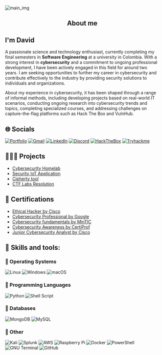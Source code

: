 ###
![main_img](https://davidf.io/wp-content/uploads/2024/07/machine.png)


###

<h2 align="center">About me</h2>

###

<h2 align="left">I'm David</h2>
<p align="left">A passionate science and technology enthusiast, currently completing my final semesters in <strong>Software Engineering</strong> at a university in Colombia. With a strong interest in <strong>cybersecurity</strong> and a commitment to ongoing professional development, I have been actively engaged in this field for around two years. I am seeking opportunities to further my career in cybersecurity and contribute effectively to the industry by providing security solutions to individuals and organizations. </p>

<p align="left">About my experience in cybersecurity, it has been shaped through a range of informal methods, including developing projects based on real-world IT scenarios, conducting ongoing research into cybersecurity trends and topics, completing specialized courses, and addressing challenges on capture-the-flag platforms such as Hack The Box and VulnHub. </p>

###

## 🌐 Socials

[![Portfolio](https://img.shields.io/badge/Portfolio-1A5319?style=for-the-badge&logo=todoist&logoColor=white)](https://davidf.io)
[![Gmail](https://img.shields.io/static/v1?message=Gmail&logo=gmail&label=&color=D14836&logoColor=white&labelColor=&style=for-the-badge)](mailto:w4termelon.01nocaptcha@gmail.com)
[![LinkedIn](https://img.shields.io/static/v1?message=LinkedIn&logo=linkedin&label=&color=0077B5&logoColor=white&labelColor=&style=for-the-badge)](https://www.linkedin.com/in/david-gutierrez-57849a211)
[![Discord](https://img.shields.io/static/v1?message=Discord&logo=discord&label=&color=7289DA&logoColor=white&labelColor=&style=for-the-badge)](https://discord.gg/6KCra55y)
[![HackTheBox](https://img.shields.io/badge/-HackTheBox-%239FEF00?style=for-the-badge&logo=hackthebox&logoColor=white)](https://app.hackthebox.com/profile/793586)
[![Tryhackme](https://img.shields.io/badge/-TryHackMe-%23212C42?style=for-the-badge&logo=tryhackme&logoColor=white)](https://tryhackme.com/p/birdm4nw)


###

## 🧑🏼‍💻 Projects
  - [Cybersecurity Homelab](https://github.com/birdm4nw/Cybersecurity-HomeLab)
  - [Security IoT Application](https://github.com/birdm4nw/security_app)
  - [Cipherty tool](https://github.com/birdm4nw/cipherty)
  - [CTF Labs Resolution](https://davidf.io/wp-content/uploads/2024/09/machines_info.pdf)

## 📕 Certifications
  - [Ethical Hacker by Cisco](https://davidf.io/wp-content/uploads/2024/07/cisco_certification.pdf)
  - [Cybersecurity Professional by Google](https://davidf.io/wp-content/uploads/2024/09/googlecybersecurity_cert.pdf)
  - [Cybersecurity fundamentals by MinTIC](https://www.linkedin.com/in/david-gutierrez-57849a211/details/certifications/)
  - [Cybersecurity Awareness by CertiProf](https://davidf.io/wp-content/uploads/2024/09/cybersecurity_awareness_cert.pdf)
  - [Junior Cybersecurity Analyst by Cisco](https://davidf.io/wp-content/uploads/2024/10/junior_cybersecurity_analyst_career_path_badge20241002-7-aqx008.pdf)

###

## 🧠 Skills and tools:

### 🔗 Operating Systems
![Linux](https://img.shields.io/badge/Linux-FCC624?style=for-the-badge&logo=linux&logoColor=black
)
![Windows](https://img.shields.io/badge/Windows-0078D6?style=for-the-badge&logo=windows&logoColor=white)
![macOS](https://img.shields.io/badge/mac%20os-000000?style=for-the-badge&logo=apple&logoColor=white)


### 🔗 Programming Languages 
![Python](https://img.shields.io/badge/python-3670A0?style=for-the-badge&logo=python&logoColor=ffdd54)
![Shell Script](https://img.shields.io/badge/shell_script-%23121011.svg?style=for-the-badge&logo=gnu-bash&logoColor=white)

### 🔗 Databases
![MongoDB](https://img.shields.io/badge/MongoDB-%234ea94b.svg?style=for-the-badge&logo=mongodb&logoColor=white) ![MySQL](https://img.shields.io/badge/mysql-4479A1.svg?style=for-the-badge&logo=mysql&logoColor=white) 

### 🔗 Other
![Kali](https://img.shields.io/badge/Kali-268BEE?style=for-the-badge&logo=kalilinux&logoColor=white)
![Splunk](https://img.shields.io/badge/splunk-%23000000.svg?style=for-the-badge&logo=splunk&logoColor=white) ![AWS](https://img.shields.io/badge/AWS-%23FF9900.svg?style=for-the-badge&logo=amazon-aws&logoColor=white) ![Raspberry Pi](https://img.shields.io/badge/-RaspberryPi-C51A4A?style=for-the-badge&logo=Raspberry-Pi) ![Docker](https://img.shields.io/badge/docker-%230db7ed.svg?style=for-the-badge&logo=docker&logoColor=white)  ![PowerShell](https://img.shields.io/badge/powershell-5391FE?style=for-the-badge&logo=powershell&logoColor=white)
![GNU Terminal](https://img.shields.io/badge/GNU%20Bash-4EAA25?style=for-the-badge&logo=GNU%20Bash&logoColor=white) ![GitHub](https://img.shields.io/badge/github-%23121011.svg?style=for-the-badge&logo=github&logoColor=white)

###

